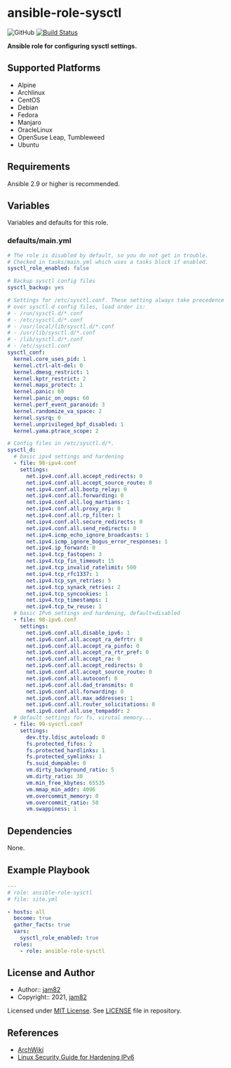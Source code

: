 # ansible-role-sysctl

![GitHub](https://img.shields.io/github/license/jam82/ansible-role-sysctl) [![Build Status](https://travis-ci.org/jam82/ansible-role-sysctl.svg?branch=main)](https://travis-ci.org/jam82/ansible-role-sysctl)

**Ansible role for configuring sysctl settings.**

## Supported Platforms

- Alpine
- Archlinux
- CentOS
- Debian
- Fedora
- Manjaro
- OracleLinux
- OpenSuse Leap, Tumbleweed
- Ubuntu

## Requirements

Ansible 2.9 or higher is recommended.

## Variables

Variables and defaults for this role.

### defaults/main.yml

```yaml
# The role is disabled by default, so you do not get in trouble.
# Checked in tasks/main.yml which uses a tasks block if enabled.
sysctl_role_enabled: false

# Backup sysctl config files
sysctl_backup: yes

# Settings for /etc/sysctl.conf. These setting always take precedence
# over sysctl.d config files, load order is:
# - /run/sysctl.d/*.conf
# - /etc/sysctl.d/*.conf
# - /usr/local/lib/sysctl.d/*.conf
# - /usr/lib/sysctl.d/*.conf
# - /lib/sysctl.d/*.conf
# - /etc/sysctl.conf
sysctl_conf:
  kernel.core_uses_pid: 1
  kernel.ctrl-alt-del: 0
  kernel.dmesg_restrict: 1
  kernel.kptr_restrict: 2
  kernel.maps_protect: 1
  kernel.panic: 60
  kernel.panic_on_oops: 60
  kernel.perf_event_paranoid: 3
  kernel.randomize_va_space: 2
  kernel.sysrq: 0
  kernel.unprivileged_bpf_disabled: 1
  kernel.yama.ptrace_scope: 2

# Config files in /etc/sysctl.d/*.
sysctl_d:
  # basic ipv4 settings and hardening
  - file: 98-ipv4.conf
    settings:
      net.ipv4.conf.all.accept_redirects: 0
      net.ipv4.conf.all.accept_source_route: 0
      net.ipv4.conf.all.bootp_relay: 0
      net.ipv4.conf.all.forwarding: 0
      net.ipv4.conf.all.log_martians: 1
      net.ipv4.conf.all.proxy_arp: 0
      net.ipv4.conf.all.rp_filter: 1
      net.ipv4.conf.all.secure_redirects: 0
      net.ipv4.conf.all.send_redirects: 0
      net.ipv4.icmp_echo_ignore_broadcasts: 1
      net.ipv4.icmp_ignore_bogus_error_responses: 1
      net.ipv4.ip_forward: 0
      net.ipv4.tcp_fastopen: 3
      net.ipv4.tcp_fin_timeout: 15
      net.ipv4.tcp_invalid_ratelimit: 500
      net.ipv4.tcp_rfc1337: 1
      net.ipv4.tcp_syn_retries: 5
      net.ipv4.tcp_synack_retries: 2
      net.ipv4.tcp_syncookies: 1
      net.ipv4.tcp_timestamps: 1
      net.ipv4.tcp_tw_reuse: 1
  # basic IPv6 settings and hardening, default=disabled
  - file: 98-ipv6.conf
    settings:
      net.ipv6.conf.all.disable_ipv6: 1
      net.ipv6.conf.all.accept_ra_defrtr: 0
      net.ipv6.conf.all.accept_ra_pinfo: 0
      net.ipv6.conf.all.accept_ra_rtr_pref: 0
      net.ipv6.conf.all.accept_ra: 0
      net.ipv6.conf.all.accept_redirects: 0
      net.ipv6.conf.all.accept_source_route: 0
      net.ipv6.conf.all.autoconf: 0
      net.ipv6.conf.all.dad_transmits: 0
      net.ipv6.conf.all.forwarding: 0
      net.ipv6.conf.all.max_addresses: 1
      net.ipv6.conf.all.router_solicitations: 0
      net.ipv6.conf.all.use_tempaddr: 2
  # default settings for fs, virutal memory...
  - file: 99-sysctl.conf
    settings:
      dev.tty.ldisc_autoload: 0
      fs.protected_fifos: 2
      fs.protected_hardlinks: 1
      fs.protected_symlinks: 1
      fs.suid_dumpable: 0
      vm.dirty_background_ratio: 5
      vm.dirty_ratio: 30
      vm.min_free_kbytes: 65535
      vm.mmap_min_addr: 4096
      vm.overcommit_memory: 0
      vm.overcommit_ratio: 50
      vm.swappiness: 1
```

## Dependencies

None.

## Example Playbook

```yaml
---
# role: ansible-role-sysctl
# file: site.yml

- hosts: all
  become: true
  gather_facts: true
  vars:
    sysctl_role_enabled: true
  roles:
    - role: ansible-role-sysctl
```

## License and Author

- Author:: [jam82](https://github.com/jam82/)
- Copyright:: 2021, [jam82](https://github.com/jam82/)

Licensed under [MIT License](https://opensource.org/licenses/MIT).
See [LICENSE](https://github.com/jam82/ansible-role-sysctl/blob/master/LICENSE) file in repository.

## References

- [ArchWiki](https://wiki.archlinux.org/index.php/sysctl)
- [Linux Security Guide for Hardening IPv6](https://linux-audit.com/linux-security-guide-for-hardening-ipv6/)
